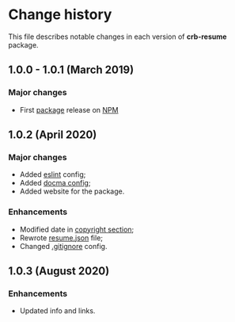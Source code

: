 # Change history

This file describes notable changes in each version of **crb-resume** package.

## 1.0.0 - 1.0.1 (March 2019)

### Major changes

 + First [package](https://www.npmjs.com/package/crb-resume) release on [NPM](https://www.npmjs.com/)

## 1.0.2 (April 2020)

### Major changes

 + Added [eslint](https://github.com/CreativeRusBear/npm-package-resume/blob/master/.eslintrc.json) config;
 + Added [docma config](https://github.com/CreativeRusBear/npm-package-resume/blob/master/docma.json);
 + Added website for the package.
 
### Enhancements

 + Modified date in [copyright section](https://github.com/CreativeRusBear/npm-package-resume/blob/master/LICENSE);
 + Rewrote [resume.json](https://github.com/CreativeRusBear/npm-package-resume/blob/master/resume.json) file;
 + Changed [.gitignore](https://github.com/CreativeRusBear/npm-package-resume/blob/master/.gitignore) config.
 
 ## 1.0.3 (August 2020)
 
 ### Enhancements
 
 + Updated info and links.
 
 